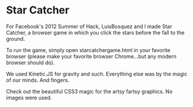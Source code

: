 Star Catcher
============

For Facebook's 2012 Summer of Hack, LuisBosquez and I made Star Catcher, a browser game in which you click the stars before the fall to the ground.

To run the game, simply open starcatchergame.html in your favorite browser (please make your favorite browser Chrome...but any modern browser should do).

We used Kinetic.JS for gravity and such. Everything else was by the magic of our minds. And fingers.

Check out the beautiful CSS3 magic for the artsy fartsy graphics. No images were used.
